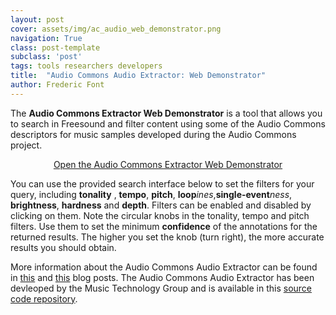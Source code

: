 ```yaml
---
layout: post
cover: assets/img/ac_audio_web_demonstrator.png
navigation: True
class: post-template
subclass: 'post'
tags: tools researchers developers
title:  "Audio Commons Audio Extractor: Web Demonstrator"
author: Frederic Font
---
```


The **Audio Commons Extractor Web Demonstrator** is a tool that allows you to search in Freesound and filter content using some of the Audio Commons descriptors for music samples developed during the Audio Commons project. 

<p style="text-align: center;"> 
<a href="http://www.audiocommons.org/ac-audio-extractor/web_demonstrator/" target="_blank">Open the Audio Commons Extractor Web Demonstrator</a> 
</p>

You can use the provided search interface below to set the filters for your query, including **tonality** , **tempo**, **pitch**, **loop***ines*,**single-event***ness*, **brightness**, **hardness** and **depth**. Filters can be enabled and disabled by clicking on them. Note the circular knobs in the tonality, tempo and pitch filters. Use them to set the minimum **confidence** of the annotations for the returned results. The higher you set the knob (turn right), the more accurate results you should obtain. 

More information about the Audio Commons Audio Extractor can be found in [this](/2018/07/15/audio-commons-audio-extractor.html) and [this](/2018/09/05/timbre-sound.html) blog posts. The Audio Commons Audio Extractor has been devleoped by the Music Technology Group and is available in this [source code repository](https://github.com/AudioCommons/ac-audio-extractor).
